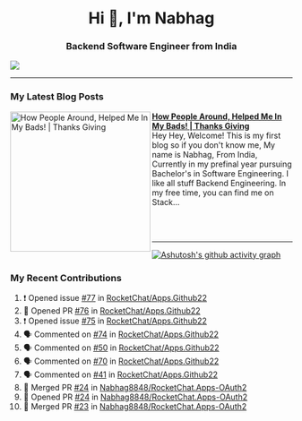  
<h1 align="center">Hi 👋, I'm Nabhag</h1>
<h3 align="center">Backend Software Engineer from India</h3>

<img src="Twitter header - 2.png"/>

 <hr>
 
### My Latest Blog Posts 
<!-- HASHNODE_BLOG:START -->
<p align="left">
<a href="https://nabhagmotivaras.hashnode.dev//experience-2022" title="How People Around, Helped Me In My Bads!  | Thanks Giving"><img src="https://cdn.hashnode.com/res/hashnode/image/stock/unsplash/d1956810eb099b7959df44d932fa9fe4.jpeg" alt="How People Around, Helped Me In My Bads!  | Thanks Giving" width="250px" align="left" /></a>
<a href="https://nabhagmotivaras.hashnode.dev//experience-2022" title="How People Around, Helped Me In My Bads!  | Thanks Giving"><strong>How People Around, Helped Me In My Bads!  | Thanks Giving</strong></a>
<br/> Hey Hey, Welcome! This is my first blog so if you don't know me, My name is Nabhag, From India, Currently in my prefinal year pursuing Bachelor's in Software Engineering. I like all stuff Backend Engineering. In my free time, you can find me on Stack... </p> <br/> <br/>
<!-- HASHNODE_BLOG:END -->
<p align=left> 
 <hr>
 
   [![Ashutosh's github activity graph](https://github-readme-activity-graph.cyclic.app/graph?username=Nabhag8848&bg_color=000000&color=ffffff&line=26a269&point=c01c28&area=true&hide_border=true)](https://github.com/ashutosh00710/github-readme-activity-graph)
 
 ### My Recent Contributions

<!--START_SECTION:activity-->
1. ❗️ Opened issue [#77](https://github.com/RocketChat/Apps.Github22/issues/77) in [RocketChat/Apps.Github22](https://github.com/RocketChat/Apps.Github22)
2. 💪 Opened PR [#76](https://github.com/RocketChat/Apps.Github22/pull/76) in [RocketChat/Apps.Github22](https://github.com/RocketChat/Apps.Github22)
3. ❗️ Opened issue [#75](https://github.com/RocketChat/Apps.Github22/issues/75) in [RocketChat/Apps.Github22](https://github.com/RocketChat/Apps.Github22)
4. 🗣 Commented on [#74](https://github.com/RocketChat/Apps.Github22/issues/74) in [RocketChat/Apps.Github22](https://github.com/RocketChat/Apps.Github22)
5. 🗣 Commented on [#50](https://github.com/RocketChat/Apps.Github22/issues/50) in [RocketChat/Apps.Github22](https://github.com/RocketChat/Apps.Github22)
6. 🗣 Commented on [#70](https://github.com/RocketChat/Apps.Github22/issues/70) in [RocketChat/Apps.Github22](https://github.com/RocketChat/Apps.Github22)
7. 🗣 Commented on [#41](https://github.com/RocketChat/Apps.Github22/issues/41) in [RocketChat/Apps.Github22](https://github.com/RocketChat/Apps.Github22)
8. 🎉 Merged PR [#24](https://github.com/Nabhag8848/RocketChat.Apps-OAuth2/pull/24) in [Nabhag8848/RocketChat.Apps-OAuth2](https://github.com/Nabhag8848/RocketChat.Apps-OAuth2)
9. 💪 Opened PR [#24](https://github.com/Nabhag8848/RocketChat.Apps-OAuth2/pull/24) in [Nabhag8848/RocketChat.Apps-OAuth2](https://github.com/Nabhag8848/RocketChat.Apps-OAuth2)
10. 🎉 Merged PR [#23](https://github.com/Nabhag8848/RocketChat.Apps-OAuth2/pull/23) in [Nabhag8848/RocketChat.Apps-OAuth2](https://github.com/Nabhag8848/RocketChat.Apps-OAuth2)
<!--END_SECTION:activity-->
 
 </p>
 
  <br> <br>
  




